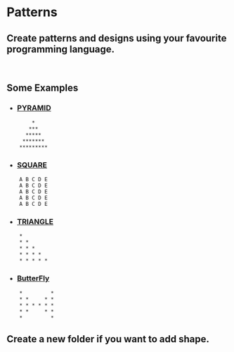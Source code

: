 # Patterns

## Create patterns and designs using your favourite programming language.

<br>

## Some Examples
* ### [PYRAMID](https://github.com/hhhrrrttt222111/Patterns/tree/main/PYRAMID)
```
        *    
       ***   
      *****  
     ******* 
    *********
```

* ### [SQUARE](https://github.com/hhhrrrttt222111/Patterns/tree/main/SQUARE)
```
    A B C D E
    A B C D E
    A B C D E
    A B C D E
    A B C D E
```

* ### [TRIANGLE](https://github.com/hhhrrrttt222111/Patterns/tree/main/TRIANGLE)
```
    * 
    * * 
    * * * 
    * * * * 
    * * * * * 
```
 
* ### [ButterFly](https://github.com/hhhrrrttt222111/Patterns/tree/main/SQUARE)
```
    *         *
    * *     * *
    * * * * * *
    * *     * *
    *         *
```

## Create a new folder if you want to add shape. 
